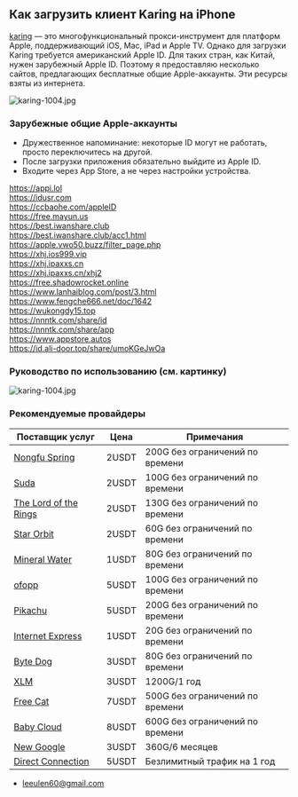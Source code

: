 ## Как загрузить клиент Karing на iPhone

[karing](https://apps.apple.com/us/app/karing/id6472431552) — это многофункциональный прокси-инструмент для платформ Apple, поддерживающий iOS, Mac, iPad и Apple TV. Однако для загрузки Karing требуется американский Apple ID. Для таких стран, как Китай, нужен зарубежный Apple ID. Поэтому я предоставляю несколько сайтов, предлагающих бесплатные общие Apple-аккаунты. Эти ресурсы взяты из интернета.

![karing-1004.jpg](https://karing.biz/img/karing-1004.jpg)

### Зарубежные общие Apple-аккаунты

- Дружественное напоминание: некоторые ID могут не работать, просто переключитесь на другой.  
- После загрузки приложения обязательно выйдите из Apple ID.  
- Входите через App Store, а не через настройки устройства.  

https://appi.lol  
https://idusr.com  
https://ccbaohe.com/appleID  
https://free.mayun.us  
https://best.iwanshare.club  
https://best.iwanshare.club/acc1.html  
https://apple.vwo50.buzz/filter_page.php  
https://xhj.ios999.vip  
https://xhj.ipaxxs.cn  
https://xhj.ipaxxs.cn/xhj2  
https://free.shadowrocket.online  
https://www.lanhaiblog.com/post/3.html  
https://www.fengche666.net/doc/1642  
https://wukongdy15.top  
https://nnntk.com/share/id  
https://nnntk.com/share/app  
https://www.appstore.autos  
https://id.ali-door.top/share/umoKGeJwOa  

### Руководство по использованию (см. картинку)

![karing-1004.jpg](https://karing.biz/img/karing-1005.jpg)

### Рекомендуемые провайдеры

| Поставщик услуг | Цена | Примечания |
|---|---|---|
| [Nongfu Spring](https://www.nfsq.us/#/register?code=i1fXTMYk) | 2USDT | 200G без ограничений по времени |
| [Suda](https://mala.sudatech.store/register?code=3DYnOBtE) | 2USDT | 100G без ограничений по времени |
| [The Lord of the Rings](https://mojie.ws/#/register?code=BpCuERz0) | 2USDT | 130G без ограничений по времени |
| [Star Orbit](https://bd.srcloud.art/#/register?code=fvyGkr5j) | 2USDT | 60G без ограничений по времени |
| [Mineral Water](https://5ldpe1hbmgj4ryv9.600mlt.cc/register?code=noYz548c) | 1USDT | 80G без ограничений по времени |
| [ofopp](https://kk.ofopp.net/#/register?code=A2UmuXR8) | 5USDT | 100G без ограничений по времени |
| [Pikachu](https://pkhub.net/#/register?code=A6O9EIj0) | 5USDT | 200G без ограничений по времени |
| [Internet Express](https://wjkc66.vip?c=REZUOC) | 1USDT | 20G без ограничений по времени |
| [Byte Dog](https://user.bytedog.icu/#/register?code=GXPuAhzt) | 3USDT | 80G без ограничений по времени |
| [XLM](https://v2.ixlmo.net/index.php#/register?code=9XuwHmFC) | 3USDT | 1200G/1 год |
| [Free Cat](https://us.freecat.cc/register?code=czdF7PXY) | 7USDT | 500G без ограничений по времени |
| [Baby Cloud](https://web1.bby011.com/#/register?code=8xTTMr2f) | 8USDT | 600G без ограничений по времени |
| [New Google](https://qingse001.cc/#/register?code=Hw9HyaLY) | 3USDT | 360G/6 месяцев |
| [Direct Connection](https://bnb.lat/buy/3) | 5USDT | Безлимитный трафик на 1 год |

- leeulen60@gmail.com
